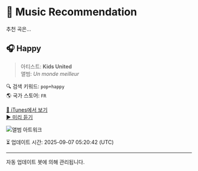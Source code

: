 
# 🎵 Music Recommendation

추천 곡은...

## 🎧 Happy  
> 아티스트: **Kids United**  
> 앨범: _Un monde meilleur_  

🔍 검색 키워드: `pop+happy`  
🌎 국가 스토어: `FR`

[🔗 iTunes에서 보기](https://music.apple.com/fr/album/happy/1053992275?i=1053993129&uo=4)  
[▶️ 미리 듣기](https://audio-ssl.itunes.apple.com/itunes-assets/AudioPreview115/v4/4a/d3/14/4ad31478-8379-6e96-6069-ea483820ebfd/mzaf_14166444910129739849.plus.aac.p.m4a)

![앨범 아트워크](https://is1-ssl.mzstatic.com/image/thumb/Music62/v4/df/30/f9/df30f9a4-beae-5720-49a5-3df4d75c4f02/mzm.wbxecpxa.jpg/100x100bb.jpg)

⏳ 업데이트 시간: 2025-09-07 05:20:42 (UTC)

---
자동 업데이트 봇에 의해 관리됩니다.
